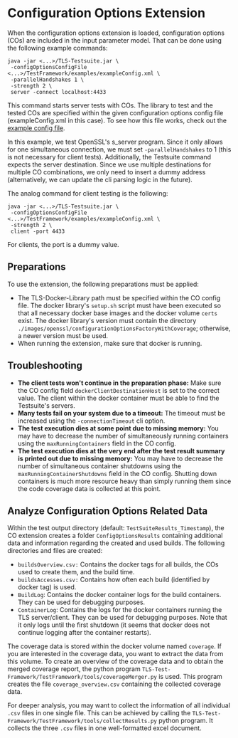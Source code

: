 # Configuration Options Extension

When the configuration options extension is loaded, configuration options (COs) are included in the input parameter model. That can be done using the following example commands:

```console
java -jar <...>/TLS-Testsuite.jar \
 -configOptionsConfigFile <...>/TestFramework/examples/exampleConfig.xml \
 -parallelHandshakes 1 \
 -strength 2 \
 server -connect localhost:4433
```

This command starts server tests with COs. The library to test and the tested COs are specified within the given configuration options config file (exampleConfig.xml in this case). To see how this file works, check out the [example config file](../../../../../../../../../../examples/exampleConfig.xml).

In this example, we test OpenSSL's s_server program. Since it only allows for one simultaneous connection, we must set `-parallelHandshakes` to 1 (this is not necessary for client tests). Additionally, the Testsuite command expects the server destination. Since we use multiple destinations for multiple CO combinations, we only need to insert a dummy address (alternatively, we can update the cli parsing logic in the future).

The analog command for client testing is the following:

```console
java -jar <...>/TLS-Testsuite.jar \
 -configOptionsConfigFile <...>/TestFramework/examples/exampleConfig.xml \
 -strength 2 \
 client -port 4433
```

For clients, the port is a dummy value.

## Preparations

To use the extension, the following preparations must be applied:
-   The TLS-Docker-Library path must be specified within the CO config file. The docker library's `setup.sh` script must have been executed so that all necessary docker base images and the docker volume `certs` exist. The docker library's version must contain the directory `./images/openssl/configurationOptionsFactoryWithCoverage`; otherwise, a newer version must be used.
-   When running the extension, make sure that docker is running.

## Troubleshooting

- **The client tests won't continue in the preparation phase:** Make sure the CO config field `dockerClientDestinationHost` is set to the correct value. The client within the docker container must be able to find the Testsuite's servers.
- **Many tests fail on your system due to a timeout:** The timeout must be increased using the `-connectionTimeout` cli option.
- **The test execution dies at some point due to missing memory:** You may have to decrease the number of simultaneously running containers using the `maxRunningContainers` field in the CO config.
- **The test execution dies at the very end after the test result summary is printed out due to missing memory:** You may have to decrease the number of simultaneous container shutdowns using the `maxRunningContainerShutdowns` field in the CO config. Shutting down containers is much more resource heavy than simply running them since the code coverage data is collected at this point.

## Analyze Configuration Options Related Data

Within the test output directory (default: `TestSuiteResults_Timestamp`), the CO extension creates a folder `ConfigOptionsResults` containing additional data and information regarding the created and used builds. The following directories and files are created:

- `buildsOverview.csv:` Contains the docker tags for all builds, the COs used to create them, and the build time.
- `buildsAccesses.csv:` Contains how often each build (identified by docker tag) is used.
- `BuildLog`: Contains the docker container logs for the build containers. They can be used for debugging purposes.
- `ContainerLog`: Contains the logs for the docker containers running the TLS server/client. They can be used for debugging purposes. Note that it only logs until the first shutdown (it seems that docker does not continue logging after the container restarts).

The coverage data is stored within the docker volume named `coverage`. If you are interested in the coverage data, you want to extract the data from this volume. To create an overview of the coverage data and to obtain the merged coverage report, the python program `TLS-Test-Framework/TestFramework/tools/coverageMerger.py` is used. This program creates the file `coverage_overview.csv` containing the collected coverage data.

For deeper analysis, you may want to collect the information of all individual `.csv` files in one single file. This can be achieved by calling the `TLS-Test-Framework/TestFramework/tools/collectResults.py` python program. It collects the three `.csv` files in one well-formatted excel document.

